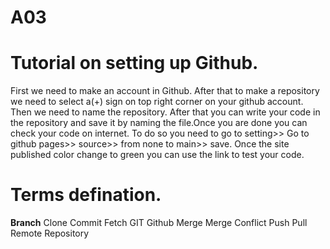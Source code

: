 # A03
<!DOCTYPE html>
<html>
<head>
	<title>Test page</title>
</head>
<body>
    <h1>Tutorial on setting up Github.</h1>
  <p>First we need to make an account in Github. After that to make a repository we need to select a(+) sign on top right corner on your github account.
  Then we need to name the repository. After that you can write your code in the repository and save it by naming the file.Once you are done you can check your code on internet. To do so you need to go to setting>> Go to github pages>> source>> from none to main>> save. Once the site published color change to green you can use the link to test your code.
  </p>
   <h1>Terms defination.</h1>
	<p>
<b>Branch</b>
Clone
Commit
Fetch
GIT
Github
Merge
Merge Conflict
Push
Pull
Remote
Repository
	</p>

    
</body>
</html>
